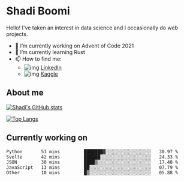 # Shadi Boomi

Hello! I've taken an interest in data science and I occasionally do web projects.

- 🔭 I’m currently working on Advent of Code 2021
- 🌱 I’m currently learning Rust
- 📫 How to find me: 
  - ![img](https://www.linkedin.com/favicon.ico) [LinkedIn](https://www.linkedin.com/in/shadiboomi/)
  - ![img](https://www.kaggle.com/static/images/favicon.ico) [Kaggle](https://www.kaggle.com/sboomi)

##  About me

[![Shadi's GitHub stats](https://github-readme-stats.vercel.app/api?username=sboomi&show_icons=true&theme=radical)](https://github.com/anuraghazra/github-readme-stats)

[![Top Langs](https://github-readme-stats.vercel.app/api/top-langs/?username=sboomi&layout=compact&theme=default)](https://github.com/anuraghazra/github-readme-stats)

## Currently working on

<!--START_SECTION:waka-->

```text
Python       53 mins         ███████▓░░░░░░░░░░░░░░░░░   30.97 %
Svelte       42 mins         ██████░░░░░░░░░░░░░░░░░░░   24.33 %
JSON         30 mins         ████▒░░░░░░░░░░░░░░░░░░░░   17.48 %
JavaScript   13 mins         ██░░░░░░░░░░░░░░░░░░░░░░░   07.79 %
Other        10 mins         █▒░░░░░░░░░░░░░░░░░░░░░░░   05.88 %
```

<!--END_SECTION:waka-->
